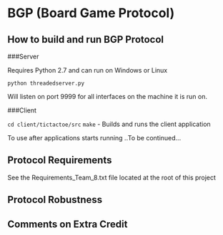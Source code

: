 # BGP (Board Game Protocol)

## How to build and run BGP Protocol
###Server

Requires Python 2.7 and can run on Windows or Linux

`python threadedserver.py`

Will listen on port 9999 for all interfaces on the machine it is run on.

###Client

`cd client/tictactoe/src`
`make`  - Builds and runs the client application

To use after applications starts running
  ..To be continued...

## Protocol Requirements
  See the Requirements_Team_8.txt file located at the root of this project

## Protocol Robustness

## Comments on Extra Credit

